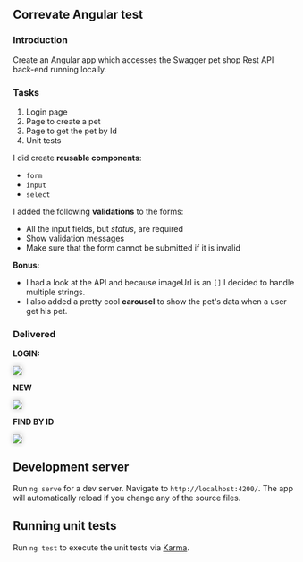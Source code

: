 ## Correvate Angular test

### Introduction
Create an Angular app which accesses the Swagger pet shop Rest API back-end running locally.

### Tasks

1. Login page
2. Page to create a pet
3. Page to get the pet by Id
4. Unit tests

I did create **reusable components**:

* `form`
* `input`
* `select`

I added the following **validations** to the forms:

- All the input fields, but *status*, are required
- Show validation messages
- Make sure that the form cannot be submitted if it is invalid

**Bonus:**

- I had a look at the API and because imageUrl is an `[]` I decided to handle multiple strings.
- I also added a pretty cool **carousel** to show the pet's data when a user get his pet.

### Delivered

**LOGIN:**

<img src="https://www.dropbox.com/s/dtqs57674y6zbae/login.png?raw=1" style="box-shadow: 0px 0px 10px 0px rgba(0,0,0,0.25);">

<br>

**NEW**

<img src="https://www.dropbox.com/s/xq6n89sddzbq1on/new.png?raw=1" style="box-shadow: 0px 0px 10px 0px rgba(0,0,0,0.25);">

<br>

**FIND BY ID**

<img src="https://www.dropbox.com/s/4efeg3ocytesjif/find.png?raw=1" style="box-shadow: 0px 0px 10px 0px rgba(0,0,0,0.25);">
<br>

## Development server

Run `ng serve` for a dev server. Navigate to `http://localhost:4200/`. The app will automatically reload if you change any of the source files.

## Running unit tests

Run `ng test` to execute the unit tests via [Karma](https://karma-runner.github.io).